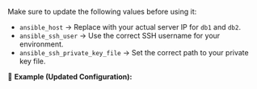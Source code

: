 
Make sure to update the following values before using it:
- `ansible_host` → Replace with your actual server IP for `db1` and `db2`.
- `ansible_ssh_user` → Use the correct SSH username for your environment.
- `ansible_ssh_private_key_file` → Set the correct path to your private key file.

🔹 **Example (Updated Configuration):**
